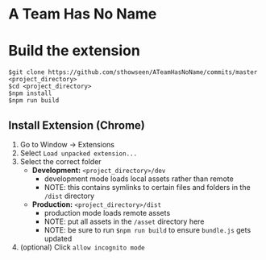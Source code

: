 # A Team Has No Name

# Build the extension
  ```
  $git clone https://github.com/sthowseen/ATeamHasNoName/commits/master <project_directory>
  $cd <project_directory>
  $npm install
  $npm run build
  ```

## Install Extension (Chrome)

1. Go to Window -> Extensions
1. Select `Load unpacked extension...`
1. Select the correct folder
    - **Development:** `<project_directory>/dev`
        - development mode loads local assets rather than remote
        - NOTE: this contains symlinks to certain files and folders in the `/dist` directory
    - **Production:** `<project_directory>/dist`
        - production mode loads remote assets 
        - NOTE: put all assets in the `/asset` directory here
        - NOTE: be sure to run `$npm run build` to ensure `bundle.js` gets updated
1. (optional) Click `allow incognito mode`


